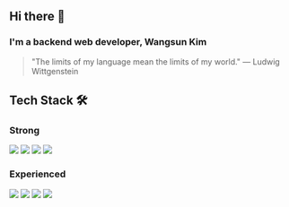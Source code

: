 ## Hi there 👋

### I'm a backend web developer, Wangsun Kim

> "The limits of my language mean the limits of my world." — Ludwig Wittgenstein

## Tech Stack 🛠️

### Strong

<div align=left> 
  <img src="https://img.shields.io/badge/-JavaScript-F7DF1E?style=for-the-badge&logo=JavaScript&logoColor=white">
  <img src="https://img.shields.io/badge/-TypeScript-3178C6?style=for-the-badge&logo=TypeScript&logoColor=white">
  <img src="https://img.shields.io/badge/-NodeJS-339933?style=for-the-badge&logo=Node.js&logoColor=white">
  <img src="https://img.shields.io/badge/-NestJS-E0234E?style=for-the-badge&logo=NestJS&logoColor=white">
</div>

### Experienced

<div align=left>
  <img src="https://img.shields.io/badge/Oracle-F80000?style=for-the-badge&logo=Oracle&logoColor=white">
  <img src="https://img.shields.io/badge/Docker-2496ED?style=for-the-badge&logo=Docker&logoColor=white">
  <img src="https://img.shields.io/badge/EC2-232F3E?style=for-the-badge&logo=Amazon AWS&logoColor=white">
  <img src="https://img.shields.io/badge/CodeDeploy-232F3E?style=for-the-badge&logo=Amazon AWS&logoColor=white">
</div>

<!--
**muthaben/muthaben** is a ✨ _special_ ✨ repository because its `README.md` (this file) appears on your GitHub profile.

Here are some ideas to get you started:

- 🔭 I’m currently working on ...
- 🌱 I’m currently learning ...
- 👯 I’m looking to collaborate on ...
- 🤔 I’m looking for help with ...
- 💬 Ask me about ...
- 📫 How to reach me: ...
- 😄 Pronouns: ...
- ⚡ Fun fact: ...
  -->

